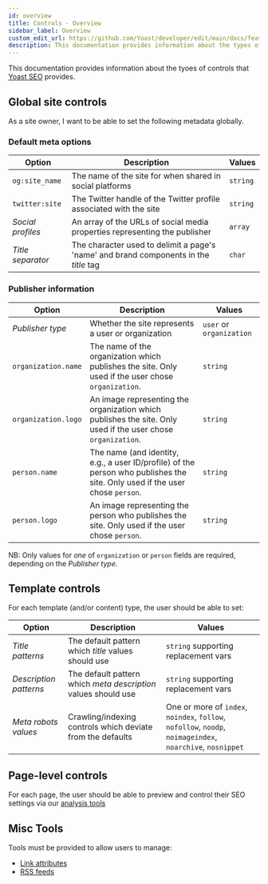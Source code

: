 ```yaml
---
id: overview
title: Controls - Overview
sidebar_label: Overview
custom_edit_url: https://github.com/Yoast/developer/edit/main/docs/features/controls/overview.md
description: This documentation provides information about the types of controls that Yoast SEO provides.
---
```

This documentation provides information about the tyoes of controls that [Yoast SEO](https://yoast.com/wordpress/plugins/seo/) provides.

## Global site controls
As a site owner, I want to be able to set the following metadata globally.

### Default meta options
| Option | Description | Values |
| --- | ----- | --- |
| `og:site_name` | The name of the site for when shared in social platforms | `string` |
| `twitter:site` | The Twitter handle of the Twitter profile associated with the site | `string` |
| *Social profiles* | An array of the URLs of social media properties representing the publisher | `array` |
| *Title separator* | The character used to delimit a page's 'name' and brand components in the *title* tag | `char` |

### Publisher information
| Option | Description | Values |
| --- | ----- | --- |
| *Publisher type* | Whether the site represents a user or organization | `user` or `organization` |
| `organization.name` | The name of the organization which publishes the site. Only used if the user chose `organization`. | `string` |
| `organization.logo` | An image representing the organization which publishes the site. Only used if the user chose `organization`. | `string` |
| `person.name` | The name (and identity, e.g., a user ID/profile) of the person who publishes the site. Only used if the user chose `person`. | `string` |
| `person.logo` | An image representing the person who publishes the site. Only used if the user chose `person`. | `string` |

NB: Only values for *one* of `organization` or `person` fields are required, depending on the *Publisher type*.

## Template controls
For each template (and/or content) type, the user should be able to set:

| Option | Description | Values |
| --- | ----- | --- |
| *Title patterns* | The default pattern which *title* values should use | `string` supporting replacement vars |
| *Description patterns* | The default pattern which *meta description* values should use | `string` supporting replacement vars |
| *Meta robots values* | Crawling/indexing controls which deviate from the defaults | One or more of `index`, `noindex`, `follow`, `nofollow`, `noodp`, `noimageindex`, `noarchive`, `nosnippet` |

## Page-level controls
For each page, the user should be able to preview and control their SEO settings via our [analysis tools](https://developer.yoast.com/features/analysis/overview)

## Misc Tools
Tools must be provided to allow users to manage:
* [Link attributes](features/link-attributes/functional-specification.md)
* [RSS feeds](features/rss-feeds/functional-specification.md)
